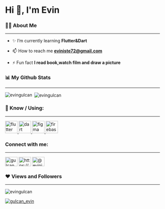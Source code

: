 
<h1 align="left">Hi 👋, I'm Evin </h1>
<h3>🙋‍♂️ About Me </h3>
<hr/>

- ✨ I’m currently learning **Flutter&Dart**

- 📫 How to reach me **eviniste72@gmail.com**

- ⚡ Fun fact **I read book,watch film and draw a picture**

<div><h3>📊 My Github Stats</h3>
<hr/>
<p><img align="left" src="https://github-readme-stats.vercel.app/api/top-langs?username=evingulcan&show_icons=true&locale=en&layout=compact" alt="evingulcan" /></p>
<p>&nbsp;<img align="center" src="https://github-readme-stats.vercel.app/api?username=evingulcan&show_icons=true&locale=en" alt="evingulcan" /></p>
</div>


<h3 align="left">🧠 Know / Using: </h3>
<hr/>
<p align="left">
<a href="https://flutter.dev" target="_blank" rel="noreferrer"> <img src="https://www.vectorlogo.zone/logos/flutterio/flutterio-icon.svg" alt="flutter" width="40" height="40"/> </a> 
<a href="https://dart.dev" target="_blank" rel="noreferrer"> <img src="https://www.vectorlogo.zone/logos/dartlang/dartlang-icon.svg" alt="dart" width="40"height="40"/> </a>
<a href="https://www.figma.com/" target="_blank" rel="noreferrer"> <img src="https://www.vectorlogo.zone/logos/figma/figma-icon.svg" alt="figma" width="40" height="40"/> </a> 
<a href="https://firebase.google.com/" target="_blank" rel="noreferrer"> <img src="https://www.vectorlogo.zone/logos/firebase/firebase-icon.svg" alt="firebase" width="40" height="40"/> </a> 
</p>

<h3 align="left">Connect with me: </h3>
<hr/>
<p align="left">
<a href="https://twitter.com/gulcan_evin" target="blank"><img align="center" src="https://raw.githubusercontent.com/rahuldkjain/github-profile-readme-generator/master/src/images/icons/Social/twitter.svg" alt="gulcan_evin" height="30" width="40" /></a>
<a href="https://linkedin.com/in/https://www.linkedin.com/in/evingulcan/" target="blank"><img align="center" src="https://raw.githubusercontent.com/rahuldkjain/github-profile-readme-generator/master/src/images/icons/Social/linked-in-alt.svg" alt="https://www.linkedin.com/in/evingulcan/" height="30" width="40" /></a>
<a href="https://medium.com/@eviniste72" target="blank"><img align="center" src="https://raw.githubusercontent.com/rahuldkjain/github-profile-readme-generator/master/src/images/icons/Social/medium.svg" alt="@eviniste72" height="30" width="40" /></a>
</p>

<div><h3 align="left">❤ Views and Followers </h3>
<hr/>
<p align="left"> <img src="https://komarev.com/ghpvc/?username=evingulcan&label=Profile%20views&color=0e75b6&style=flat" alt="evingulcan" /> </p>
<p align="left"> <a href="https://twitter.com/gulcan_evin" target="blank"><img src="https://img.shields.io/twitter/follow/gulcan_evin?logo=twitter&style=for-the-badge" alt="gulcan_evin" /></a> </p>
</div>

